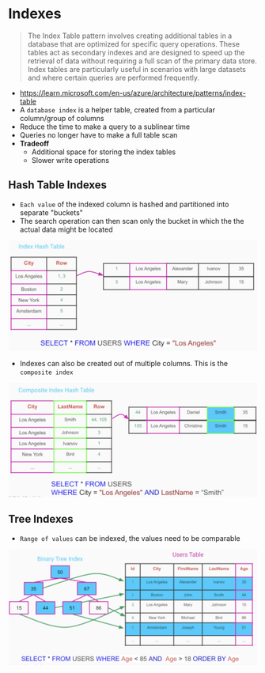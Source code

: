 # Indexes

> The Index Table pattern involves creating additional tables in a database that are optimized for specific query operations. These tables act as secondary indexes and are designed to speed up the retrieval of data without requiring a full scan of the primary data store. Index tables are particularly useful in scenarios with large datasets and where certain queries are performed frequently.

- <https://learn.microsoft.com/en-us/azure/architecture/patterns/index-table>
- A `database index` is a helper table, created from a particular column/group of columns
- Reduce the time to make a query to a sublinear time
- Queries no longer have to make a full table scan
- **Tradeoff**
  - Additional space for storing the index tables
  - Slower write operations

## Hash Table Indexes

- `Each value` of the indexed column is hashed and partitioned into separate "buckets"
- The search operation can then scan only the bucket in which the the actual data might be located

![Index Hash Table](.images/index-table-hash-table.png)

- Indexes can also be created out of multiple columns. This is the `composite index`

![Index Hash Table Composite](.images/index-table-hash-table-composite.png)

## Tree Indexes

- `Range of values` can be indexed, the values need to be comparable

![Index Binary Tree](.images/index-table-binary-tree.png)
